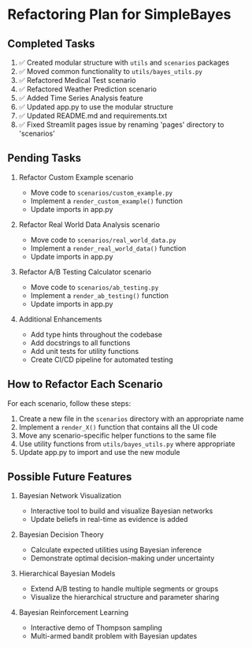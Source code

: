 # Refactoring Plan for SimpleBayes

## Completed Tasks

1. ✅ Created modular structure with `utils` and `scenarios` packages
2. ✅ Moved common functionality to `utils/bayes_utils.py`
3. ✅ Refactored Medical Test scenario
4. ✅ Refactored Weather Prediction scenario
5. ✅ Added Time Series Analysis feature
6. ✅ Updated app.py to use the modular structure
7. ✅ Updated README.md and requirements.txt
8. ✅ Fixed Streamlit pages issue by renaming 'pages' directory to 'scenarios'

## Pending Tasks

1. Refactor Custom Example scenario
   - Move code to `scenarios/custom_example.py`
   - Implement a `render_custom_example()` function
   - Update imports in app.py

2. Refactor Real World Data Analysis scenario
   - Move code to `scenarios/real_world_data.py`
   - Implement a `render_real_world_data()` function
   - Update imports in app.py

3. Refactor A/B Testing Calculator scenario
   - Move code to `scenarios/ab_testing.py`
   - Implement a `render_ab_testing()` function
   - Update imports in app.py

4. Additional Enhancements
   - Add type hints throughout the codebase
   - Add docstrings to all functions
   - Add unit tests for utility functions
   - Create CI/CD pipeline for automated testing

## How to Refactor Each Scenario

For each scenario, follow these steps:

1. Create a new file in the `scenarios` directory with an appropriate name
2. Implement a `render_X()` function that contains all the UI code
3. Move any scenario-specific helper functions to the same file
4. Use utility functions from `utils/bayes_utils.py` where appropriate
5. Update app.py to import and use the new module

## Possible Future Features

1. Bayesian Network Visualization
   - Interactive tool to build and visualize Bayesian networks
   - Update beliefs in real-time as evidence is added

2. Bayesian Decision Theory
   - Calculate expected utilities using Bayesian inference
   - Demonstrate optimal decision-making under uncertainty

3. Hierarchical Bayesian Models
   - Extend A/B testing to handle multiple segments or groups
   - Visualize the hierarchical structure and parameter sharing

4. Bayesian Reinforcement Learning
   - Interactive demo of Thompson sampling
   - Multi-armed bandit problem with Bayesian updates 